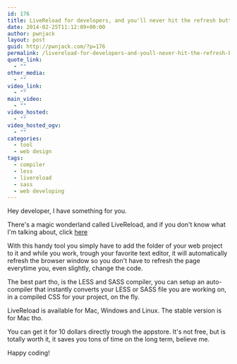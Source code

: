 ```yaml
---
id: 176
title: LiveReload for developers, and you'll never hit the refresh button again
date: 2014-02-25T11:12:09+00:00
author: pwnjack
layout: post
guid: http://pwnjack.com/?p=176
permalink: /livereload-for-developers-and-youll-never-hit-the-refresh-button-again/
quote_link:
  - ""
other_media:
  - ""
video_link:
  - ""
main_video:
  - ""
video_hosted:
  - ""
video_hosted_ogv:
  - ""
categories:
  - tool
  - web design
tags:
  - compiler
  - less
  - livereload
  - sass
  - web developing
---
```

Hey developer, I have something for you.

There's a magic wonderland called LiveReload, and if you don't know what I'm talking about, click <a title="LiveReload" href="http://livereload.com/" target="_blank">here</a>

With this handy tool you simply have to add the folder of your web project to it and while you work, trough your favorite text editor, it will automatically refresh the browser window so you don't have to refresh the page everytime you, even slightly, change the code.

The best part tho, is the LESS and SASS compiler, you can setup an auto-compiler that instantly converts your LESS or SASS file you are working on, in a compiled CSS for your project, on the fly.

LiveReload is available for Mac, Windows and Linux. The stable version is for Mac tho.

You can get it for 10 dollars directly trough the appstore. It's not free, but is totally worth it, it saves you tons of time on the long term, believe me.

Happy coding!